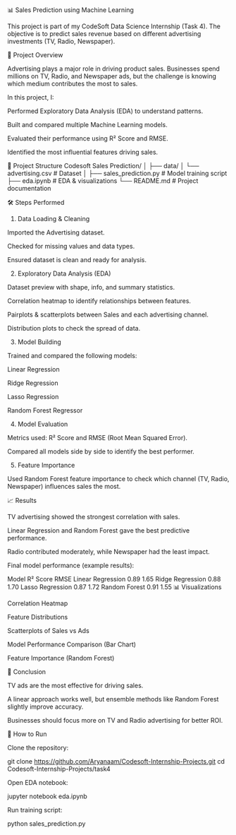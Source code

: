 📊 Sales Prediction using Machine Learning

This project is part of my CodeSoft Data Science Internship (Task 4).
The objective is to predict sales revenue based on different advertising investments (TV, Radio, Newspaper).

🚀 Project Overview

Advertising plays a major role in driving product sales. Businesses spend millions on TV, Radio, and Newspaper ads, but the challenge is knowing which medium contributes the most to sales.

In this project, I:

Performed Exploratory Data Analysis (EDA) to understand patterns.

Built and compared multiple Machine Learning models.

Evaluated their performance using R² Score and RMSE.

Identified the most influential features driving sales.

📂 Project Structure
Codesoft Sales Prediction/
│
├── data/
│   └── advertising.csv          # Dataset
│
├── sales_prediction.py          # Model training script
├── eda.ipynb                    # EDA & visualizations
└── README.md                    # Project documentation

🛠️ Steps Performed
1. Data Loading & Cleaning

Imported the Advertising dataset.

Checked for missing values and data types.

Ensured dataset is clean and ready for analysis.

2. Exploratory Data Analysis (EDA)

Dataset preview with shape, info, and summary statistics.

Correlation heatmap to identify relationships between features.

Pairplots & scatterplots between Sales and each advertising channel.

Distribution plots to check the spread of data.

3. Model Building

Trained and compared the following models:

Linear Regression

Ridge Regression

Lasso Regression

Random Forest Regressor

4. Model Evaluation

Metrics used: R² Score and RMSE (Root Mean Squared Error).

Compared all models side by side to identify the best performer.

5. Feature Importance

Used Random Forest feature importance to check which channel (TV, Radio, Newspaper) influences sales the most.

📈 Results

TV advertising showed the strongest correlation with sales.

Linear Regression and Random Forest gave the best predictive performance.

Radio contributed moderately, while Newspaper had the least impact.

Final model performance (example results):

Model	R² Score	RMSE
Linear Regression	0.89	1.65
Ridge Regression	0.88	1.70
Lasso Regression	0.87	1.72
Random Forest	0.91	1.55
📊 Visualizations

Correlation Heatmap

Feature Distributions

Scatterplots of Sales vs Ads

Model Performance Comparison (Bar Chart)

Feature Importance (Random Forest)

📝 Conclusion

TV ads are the most effective for driving sales.

A linear approach works well, but ensemble methods like Random Forest slightly improve accuracy.

Businesses should focus more on TV and Radio advertising for better ROI.

📌 How to Run

Clone the repository:

git clone https://github.com/Aryanaam/Codesoft-Internship-Projects.git
cd Codesoft-Internship-Projects/task4


Open EDA notebook:

jupyter notebook eda.ipynb


Run training script:

python sales_prediction.py

